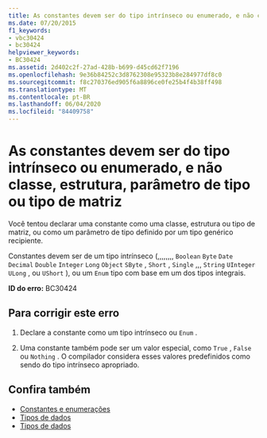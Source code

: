 ```yaml
---
title: As constantes devem ser do tipo intrínseco ou enumerado, e não classe, estrutura, parâmetro de tipo ou tipo de matriz
ms.date: 07/20/2015
f1_keywords:
- vbc30424
- bc30424
helpviewer_keywords:
- BC30424
ms.assetid: 2d402c2f-27ad-428b-b699-d45cd62f7196
ms.openlocfilehash: 9e36b84252c3d8762308e95323b8e284977df8c0
ms.sourcegitcommit: f8c270376ed905f6a8896ce0fe25b4f4b38ff498
ms.translationtype: MT
ms.contentlocale: pt-BR
ms.lasthandoff: 06/04/2020
ms.locfileid: "84409758"
---
```

# <a name="constants-must-be-of-an-intrinsic-or-enumerated-type-not-a-class-structure-type-parameter-or-array-type"></a>As constantes devem ser do tipo intrínseco ou enumerado, e não classe, estrutura, parâmetro de tipo ou tipo de matriz
Você tentou declarar uma constante como uma classe, estrutura ou tipo de matriz, ou como um parâmetro de tipo definido por um tipo genérico recipiente.  
  
 Constantes devem ser de um tipo intrínseco (,,,,,,,, `Boolean` `Byte` `Date` `Decimal` `Double` `Integer` `Long` `Object` `SByte` , `Short` , `Single` ,,, `String` `UInteger` `ULong` , ou `UShort` ), ou um `Enum` tipo com base em um dos tipos integrais.  
  
 **ID do erro:** BC30424  
  
## <a name="to-correct-this-error"></a>Para corrigir este erro  
  
1. Declare a constante como um tipo intrínseco ou `Enum` .  
  
2. Uma constante também pode ser um valor especial, como `True` , `False` ou `Nothing` . O compilador considera esses valores predefinidos como sendo do tipo intrínseco apropriado.  
  
## <a name="see-also"></a>Confira também

- [Constantes e enumerações](../constants-and-enumerations.md)
- [Tipos de dados](../../programming-guide/language-features/data-types/index.md)
- [Tipos de dados](../data-types/index.md)
